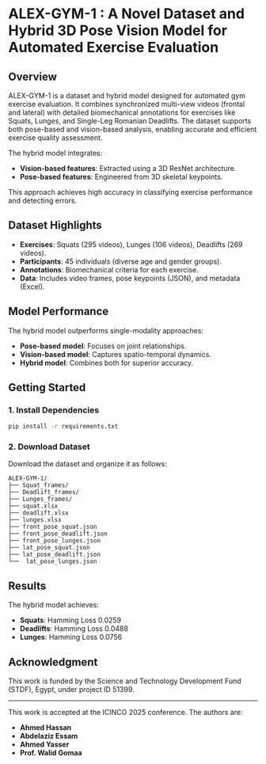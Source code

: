 # ALEX-GYM-1 : A Novel Dataset and Hybrid 3D Pose Vision Model for Automated Exercise Evaluation

## Overview

ALEX-GYM-1 is a dataset and hybrid model designed for automated gym exercise evaluation. It combines synchronized multi-view videos (frontal and lateral) with detailed biomechanical annotations for exercises like Squats, Lunges, and Single-Leg Romanian Deadlifts. The dataset supports both pose-based and vision-based analysis, enabling accurate and efficient exercise quality assessment.

The hybrid model integrates:
- **Vision-based features**: Extracted using a 3D ResNet architecture.
- **Pose-based features**: Engineered from 3D skeletal keypoints.

This approach achieves high accuracy in classifying exercise performance and detecting errors.

## Dataset Highlights

- **Exercises**: Squats (295 videos), Lunges (106 videos), Deadlifts (269 videos).
- **Participants**: 45 individuals (diverse age and gender groups).
- **Annotations**: Biomechanical criteria for each exercise.
- **Data**: Includes video frames, pose keypoints (JSON), and metadata (Excel).

## Model Performance

The hybrid model outperforms single-modality approaches:
- **Pose-based model**: Focuses on joint relationships.
- **Vision-based model**: Captures spatio-temporal dynamics.
- **Hybrid model**: Combines both for superior accuracy.

## Getting Started

### 1. Install Dependencies
```bash
pip install -r requirements.txt
```

### 2. Download Dataset
Download the dataset and organize it as follows:
```
ALEX-GYM-1/
├── Squat_frames/
├── Deadlift_frames/
├── Lunges_frames/
├── squat.xlsx
├── deadlift.xlsx
├── lunges.xlsx
├── front_pose_squat.json
├── front_pose_deadlift.json
├── front_pose_lunges.json
├── lat_pose_squat.json
├── lat_pose_deadlift.json
└──  lat_pose_lunges.json
```


## Results

The hybrid model achieves:
- **Squats**: Hamming Loss 0.0259
- **Deadlifts**: Hamming Loss 0.0488
- **Lunges**: Hamming Loss 0.0756

## Acknowledgment

This work is funded by the Science and Technology Development Fund (STDF), Egypt, under project ID 51399.

--- 

This work is accepted at the ICINCO 2025 conference. The authors are:

- **Ahmed Hassan**
- **Abdelaziz Essam**
- **Ahmed Yasser**
- **Prof. Walid Gomaa**
